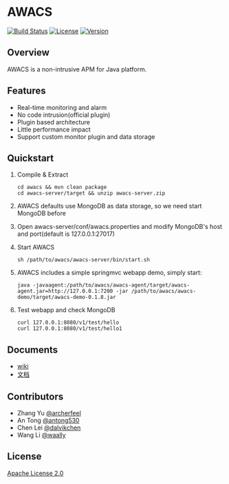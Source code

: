 # AWACS
[![Build Status](https://travis-ci.org/ArcherFeel/awacs.svg?branch=master)](https://travis-ci.org/ArcherFeel/awacs)
[![License](https://img.shields.io/badge/License-Apache%202.0-blue.svg)](https://github.com/ArcherFeel/awacs/blob/master/LICENSE)
[![Version](https://img.shields.io/badge/AWACS-0.1.8-orange.svg)](https://github.com/ArcherFeel/awacs/tree/0.1.8)

## Overview

AWACS is a non-intrusive APM for Java platform.

## Features

* Real-time monitoring and alarm
* No code intrusion(official plugin)
* Plugin based architecture
* Little performance impact
* Support custom monitor plugin and data storage

## Quickstart

1. Compile & Extract

	```
	cd awacs && mvn clean package
	cd awacs-server/target && unzip awacs-server.zip
	```

2. AWACS defaults use MongoDB as data storage, so we need start MongoDB before
 
3. Open awacs-server/conf/awacs.properties and modify MongoDB's host and port(default is 127.0.0.1:27017)

4. Start AWACS

	```
	sh /path/to/awacs/awacs-server/bin/start.sh
	```
	
5. AWACS includes a simple springmvc webapp demo, simply start:

	```
	java -javaagent:/path/to/awacs/awacs-agent/target/awacs-agent.jar=http://127.0.0.1:7200 -jar /path/to/awacs/awacs-demo/target/awacs-demo-0.1.8.jar
	```

6. Test webapp and check MongoDB

	```
	curl 127.0.0.1:8080/v1/test/hello
	curl 127.0.0.1:8080/v1/test/hello1
	```

## Documents

* [wiki]()
* [文档](https://github.com/archerfeel/awacs/wiki/Home_zh_CN)

## Contributors

* Zhang Yu [@archerfeel](https://github.com/archerfeel)
* An Tong [@antong530](https://github.com/antong530)
* Chen Lei [@dalvikchen](https://github.com/dalvikchen)
* Wang Li [@waally](https://github.com/waally)

## License

[Apache License 2.0](http://www.apache.org/licenses/LICENSE-2.0)

